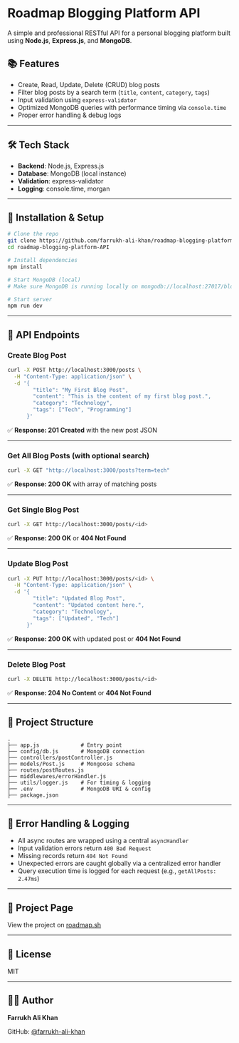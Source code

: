 # Roadmap Blogging Platform API

A simple and professional RESTful API for a personal blogging platform built using **Node.js**, **Express.js**, and **MongoDB**.

## 📚 Features

- Create, Read, Update, Delete (CRUD) blog posts
- Filter blog posts by a search term (`title`, `content`, `category`, `tags`)
- Input validation using `express-validator`
- Optimized MongoDB queries with performance timing via `console.time`
- Proper error handling & debug logs

---

## 🛠️ Tech Stack

- **Backend**: Node.js, Express.js
- **Database**: MongoDB (local instance)
- **Validation**: express-validator
- **Logging**: console.time, morgan

---

## 🚀 Installation & Setup

```bash
# Clone the repo
git clone https://github.com/farrukh-ali-khan/roadmap-blogging-platform-API.git
cd roadmap-blogging-platform-API

# Install dependencies
npm install

# Start MongoDB (local)
# Make sure MongoDB is running locally on mongodb://localhost:27017/blogDB

# Start server
npm run dev
```

---

## 🔌 API Endpoints

### Create Blog Post

```bash
curl -X POST http://localhost:3000/posts \
  -H "Content-Type: application/json" \
  -d '{
        "title": "My First Blog Post",
        "content": "This is the content of my first blog post.",
        "category": "Technology",
        "tags": ["Tech", "Programming"]
      }'
```

✅ **Response: 201 Created** with the new post JSON

---

### Get All Blog Posts (with optional search)

```bash
curl -X GET "http://localhost:3000/posts?term=tech"
```

✅ **Response: 200 OK** with array of matching posts

---

### Get Single Blog Post

```bash
curl -X GET http://localhost:3000/posts/<id>
```

✅ **Response: 200 OK** or **404 Not Found**

---

### Update Blog Post

```bash
curl -X PUT http://localhost:3000/posts/<id> \
  -H "Content-Type: application/json" \
  -d '{
        "title": "Updated Blog Post",
        "content": "Updated content here.",
        "category": "Technology",
        "tags": ["Updated", "Tech"]
      }'
```

✅ **Response: 200 OK** with updated post or **404 Not Found**

---

### Delete Blog Post

```bash
curl -X DELETE http://localhost:3000/posts/<id>
```

✅ **Response: 204 No Content** or **404 Not Found**

---

## 📂 Project Structure

```
.
├── app.js             # Entry point
├── config/db.js       # MongoDB connection
├── controllers/postController.js
├── models/Post.js     # Mongoose schema
├── routes/postRoutes.js
├── middlewares/errorHandler.js
├── utils/logger.js    # For timing & logging
├── .env               # MongoDB URI & config
├── package.json
```

---

## 🐞 Error Handling & Logging

- All async routes are wrapped using a central `asyncHandler`
- Input validation errors return `400 Bad Request`
- Missing records return `404 Not Found`
- Unexpected errors are caught globally via a centralized error handler
- Query execution time is logged for each request (e.g., `getAllPosts: 2.47ms`)

---

## 🚀 Project Page

View the project on [roadmap.sh](https://roadmap.sh/projects/blogging-platform-api)

---

## 📄 License

MIT

---

## 👨‍💻 Author

**Farrukh Ali Khan**

GitHub: [@farrukh-ali-khan](https://github.com/farrukh-ali-khan)
